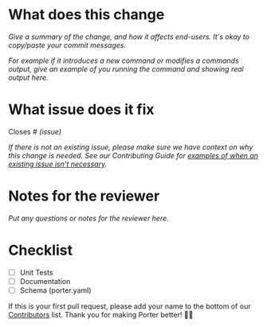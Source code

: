 # What does this change
_Give a summary of the change, and how it affects end-users. It's okay to copy/paste your commit messages._

_For example if it introduces a new command or modifies a commands output, give an example of you running the command and showing real output here._

# What issue does it fix
Closes # _(issue)_

_If there is not an existing issue, please make sure we have context on why this change is needed. See our Contributing Guide for [examples of when an existing issue isn't necessary][1]._

[1]: /CONTRIBUTING.md#when-to-open-a-pull-request

# Notes for the reviewer
_Put any questions or notes for the reviewer here._

# Checklist
- [ ] Unit Tests
- [ ] Documentation
- [ ] Schema (porter.yaml)

If this is your first pull request, please add your name to the bottom of our [Contributors][contributors] list. Thank you for making Porter better! 🙇‍♀️

[contributors]: /CONTRIBUTORS.md